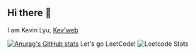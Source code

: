 ## Hi there 👋
I am Kevin Lyu, [Kev'web](https://edelkevin.github.io/)
>
[![Anurag's GitHub stats](https://github-readme-stats.vercel.app/api?username=edelkevin)](https://github.com/anuraghazra/github-readme-stats)
Let's go LeetCode!
![Leetcode Stats](https://leetcode.com/u/LyuKewen/)
>
